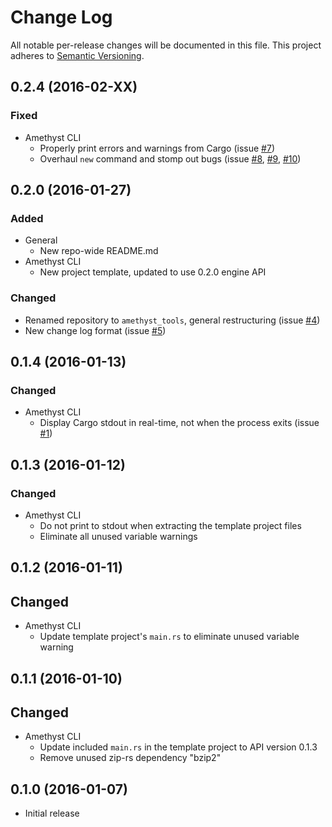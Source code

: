 # Change Log

All notable per-release changes will be documented in this file. This project
adheres to [Semantic Versioning][sv].

[sv]: http://semver.org/

## 0.2.4 (2016-02-XX)

### Fixed
* Amethyst CLI
  * Properly print errors and warnings from Cargo (issue [#7])
  * Overhaul `new` command and stomp out bugs (issue [#8], [#9], [#10])

[#7]: https://github.com/ebkalderon/amethyst_tools/issues/7
[#8]: https://github.com/ebkalderon/amethyst_tools/issues/8
[#9]: https://github.com/ebkalderon/amethyst_tools/issues/9
[#10]: https://github.com/ebkalderon/amethyst_tools/issues/10

## 0.2.0 (2016-01-27)

### Added
* General
  * New repo-wide README.md
* Amethyst CLI
  * New project template, updated to use 0.2.0 engine API

### Changed
* Renamed repository to `amethyst_tools`, general restructuring (issue [#4])
* New change log format (issue [#5])

[#4]: https://github.com/ebkalderon/amethyst_tools/issues/4
[#5]: https://github.com/ebkalderon/amethyst_tools/issues/5

## 0.1.4 (2016-01-13)

### Changed
* Amethyst CLI
  * Display Cargo stdout in real-time, not when the process exits (issue [#1])

[#1]: https://github.com/ebkalderon/amethyst_tools/issues/1

## 0.1.3 (2016-01-12)

### Changed
* Amethyst CLI
  * Do not print to stdout when extracting the template project files
  * Eliminate all unused variable warnings

## 0.1.2 (2016-01-11)

## Changed
* Amethyst CLI
  * Update template project's `main.rs` to eliminate unused variable warning

## 0.1.1 (2016-01-10)

## Changed
* Amethyst CLI
  * Update included `main.rs` in the template project to API version 0.1.3
  * Remove unused zip-rs dependency "bzip2"

## 0.1.0 (2016-01-07)

* Initial release
